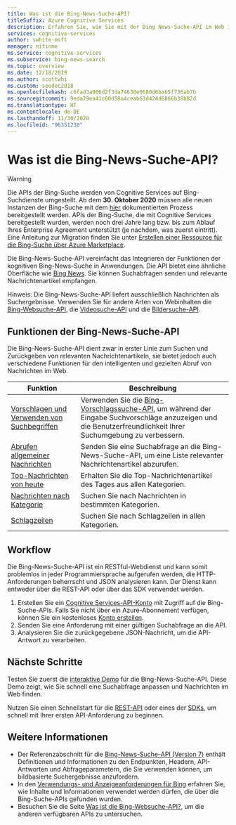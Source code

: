 ```yaml
---
title: Was ist die Bing-News-Suche-API?
titleSuffix: Azure Cognitive Services
description: Erfahren Sie, wie Sie mit der Bing News-Suche-API im Web in verschiedenen Kategorien nach aktuellen Schlagzeilen suchen, einschließlich Überschriften und Trendthemen.
services: cognitive-services
author: swhite-msft
manager: nitinme
ms.service: cognitive-services
ms.subservice: bing-news-search
ms.topic: overview
ms.date: 12/18/2019
ms.author: scottwhi
ms.custom: seodec2018
ms.openlocfilehash: c6fad3a006d2f3da74638e0680d6ba65f736ab7b
ms.sourcegitcommit: 9eda79ea41c60d58a4ceab63d424d6866b38b82d
ms.translationtype: HT
ms.contentlocale: de-DE
ms.lasthandoff: 11/30/2020
ms.locfileid: "96351230"
---
```

# <a name="what-is-the-bing-news-search-api"></a>Was ist die Bing-News-Suche-API?

> [!WARNING]
> Die APIs der Bing-Suche werden von Cognitive Services auf Bing-Suchdienste umgestellt. Ab dem **30. Oktober 2020** müssen alle neuen Instanzen der Bing-Suche mit dem [hier](/bing/search-apis/bing-web-search/create-bing-search-service-resource) dokumentierten Prozess bereitgestellt werden.
> APIs der Bing-Suche, die mit Cognitive Services bereitgestellt wurden, werden noch drei Jahre lang bzw. bis zum Ablauf Ihres Enterprise Agreement unterstützt (je nachdem, was zuerst eintritt).
> Eine Anleitung zur Migration finden Sie unter [Erstellen einer Ressource für die Bing-Suche über Azure Marketplace](/bing/search-apis/bing-web-search/create-bing-search-service-resource).

Die Bing-News-Suche-API vereinfacht das Integrieren der Funktionen der kognitiven Bing-News-Suche in Anwendungen. Die API bietet eine ähnliche Oberfläche wie [Bing News](https://www.bing.com/news). Sie können Suchabfragen senden und relevante Nachrichtenartikel empfangen.

Hinweis: Die Bing-News-Suche-API liefert ausschließlich Nachrichten als Suchergebnisse. Verwenden Sie für andere Arten von Webinhalten die [Bing-Websuche-API](../bing-web-search/overview.md), die [Videosuche-API](../bing-video-search/overview.md) und die [Bildersuche-API](../bing-image-search/overview.md).

## <a name="bing-news-search-api-features"></a>Funktionen der Bing-News-Suche-API

Die Bing-News-Suche-API dient zwar in erster Linie zum Suchen und Zurückgeben von relevanten Nachrichtenartikeln, sie bietet jedoch auch verschiedene Funktionen für den intelligenten und gezielten Abruf von Nachrichten im Web.

|Funktion  |Beschreibung  |
|---------|---------|
|[Vorschlagen und Verwenden von Suchbegriffen](concepts/search-for-news.md#suggest-and-use-search-terms)     | Verwenden Sie die [Bing-Vorschlagssuche-API](../bing-autosuggest/get-suggested-search-terms.md), um während der Eingabe Suchvorschläge anzuzeigen und die Benutzerfreundlichkeit Ihrer Suchumgebung zu verbessern.         |
|[Abrufen allgemeiner Nachrichten](concepts/search-for-news.md#get-general-news)     | Senden Sie eine Suchabfrage an die Bing-News-Suche-API, um eine Liste relevanter Nachrichtenartikel abzurufen.           |
|[Top-Nachrichten von heute](concepts/search-for-news.md#get-todays-top-news)      | Erhalten Sie die Top-Nachrichtenartikel des Tages aus allen Kategorien.       |
|[Nachrichten nach Kategorie](concepts/search-for-news.md)     | Suchen Sie nach Nachrichten in bestimmten Kategorien.        | 
|[Schlagzeilen](concepts/search-for-news.md)     | Suchen Sie nach Schlagzeilen in allen Kategorien.         |

## <a name="workflow"></a>Workflow

Die Bing-News-Suche-API ist ein RESTful-Webdienst und kann somit problemlos in jeder Programmiersprache aufgerufen werden, die HTTP-Anforderungen beherrscht und JSON analysieren kann. Der Dienst kann entweder über die REST-API oder über das SDK verwendet werden.

1. Erstellen Sie ein [Cognitive Services-API-Konto](../cognitive-services-apis-create-account.md) mit Zugriff auf die Bing-Suche-APIs. Falls Sie nicht über ein Azure-Abonnement verfügen, können Sie ein kostenloses [Konto erstellen](https://azure.microsoft.com/free/cognitive-services/).
2. Senden Sie eine Anforderung mit einer gültigen Suchabfrage an die API.
3. Analysieren Sie die zurückgegebene JSON-Nachricht, um die API-Antwort zu verarbeiten.

## <a name="next-steps"></a>Nächste Schritte

Testen Sie zuerst die [interaktive Demo](https://azure.microsoft.com/services/cognitive-services/bing-news-search-api/) für die Bing-News-Suche-API. Diese Demo zeigt, wie Sie schnell eine Suchabfrage anpassen und Nachrichten im Web finden.

Nutzen Sie einen Schnellstart für die [REST-API](./csharp.md) oder eines der [SDKs](./quickstarts/client-libraries.md?pivots=programming-language-csharp), um schnell mit Ihrer ersten API-Anforderung zu beginnen.

## <a name="see-also"></a>Weitere Informationen

* Der Referenzabschnitt für die [Bing-News-Suche-API (Version 7)](/rest/api/cognitiveservices-bingsearch/bing-news-api-v7-reference) enthält Definitionen und Informationen zu den Endpunkten, Headern, API-Antworten und Abfrageparametern, die Sie verwenden können, um bildbasierte Suchergebnisse anzufordern.
* In den [Verwendungs- und Anzeigeanforderungen für Bing](../bing-web-search/use-display-requirements.md) erfahren Sie, wie Inhalte und Informationen verwendet werden dürfen, die über die Bing-Suche-APIs gefunden wurden.
* Besuchen Sie die Seite [Was ist die Bing-Websuche-API?](../bing-web-search/overview.md), um die anderen verfügbaren APIs zu untersuchen.